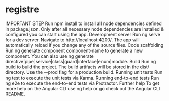 # registre
IMPORTANT STEP Run npm install to install all node dependencies defined in package.json. Only after all necessary node dependencies are installed &amp; configured you can start using the app.  Development server Run ng serve for a dev server. Navigate to http://localhost:4200/. The app will automatically reload if you change any of the source files.  Code scaffolding Run ng generate component component-name to generate a new component. You can also use ng generate directive|pipe|service|class|guard|interface|enum|module.  Build Run ng build to build the project. The build artifacts will be stored in the dist/ directory. Use the --prod flag for a production build.  Running unit tests Run ng test to execute the unit tests via Karma.  Running end-to-end tests Run ng e2e to execute the end-to-end tests via Protractor.  Further help To get more help on the Angular CLI use ng help or go check out the Angular CLI README.
